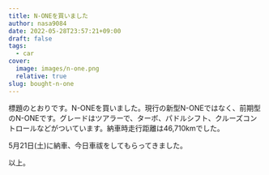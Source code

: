 ```yaml
---
title: N-ONEを買いました
author: nasa9084
date: 2022-05-28T23:57:21+09:00
draft: false
tags:
  - car
cover:
  image: images/n-one.png
  relative: true
slug: bought-n-one
---
```


標題のとおりです。N-ONEを買いました。現行の新型N-ONEではなく、前期型のN-ONEです。グレードはツアラーで、ターボ、パドルシフト、クルーズコントロールなどがついています。納車時走行距離は46,710kmでした。

5月21日(土)に納車、今日車祓をしてもらってきました。

以上。
